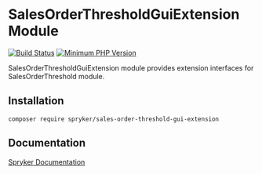 # SalesOrderThresholdGuiExtension Module
[![Build Status](https://travis-ci.org/spryker/sales-order-threshold-gui-extension.svg)](https://travis-ci.org/spryker/sales-order-threshold-gui-extension)
[![Minimum PHP Version](https://img.shields.io/badge/php-%3E%3D%207.3-8892BF.svg)](https://php.net/)

SalesOrderThresholdGuiExtension module provides extension interfaces for SalesOrderThreshold module.

## Installation

```
composer require spryker/sales-order-threshold-gui-extension
```

## Documentation

[Spryker Documentation](https://academy.spryker.com/developing_with_spryker/module_guide/modules.html)
